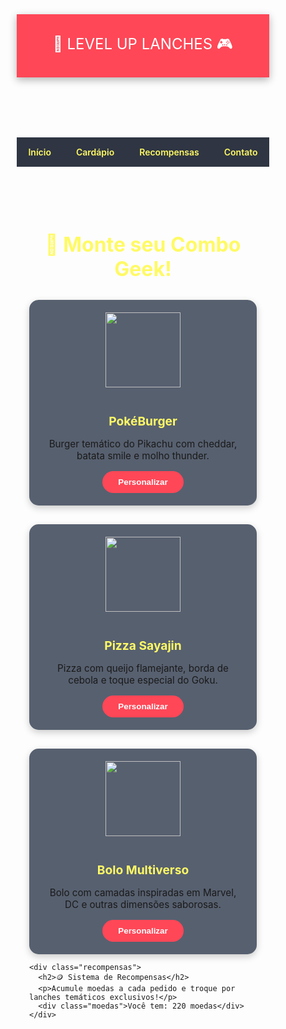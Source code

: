 <!DOCTYPE html>
<html lang="pt-br">
<head>
  <meta charset="UTF-8" />
  <meta name="viewport" content="width=device-width, initial-scale=1.0" />
  <title>Level Up Lanches</title>
  <link href="https://fonts.googleapis.com/css2?family=Press+Start+2P&family=Poppins:wght@400;600&display=swap" rel="stylesheet">
  <style>
    * {
      margin: 0;
      padding: 0;
      box-sizing: border-box;
    }

    body {
      background: linear-gradient(to right, #1e272e, #2d3436);
      font-family: 'Poppins', sans-serif;
      color: #fff;
    }

    header {
      background: #ff4757;
      padding: 30px 20px;
      text-align: center;
      font-family: 'Press Start 2P', cursive;
      font-size: 1.5rem;
      color: #fff;
      box-shadow: 0 4px 12px rgba(0,0,0,0.3);
    }

    nav {
      display: flex;
      justify-content: center;
      gap: 40px;
      background: #2f3542;
      padding: 15px;
    }

    nav a {
      text-decoration: none;
      color: #fffa65;
      font-weight: 600;
      transition: 0.3s;
    }

    nav a:hover {
      color: #70a1ff;
    }

    .container {
      max-width: 1200px;
      margin: 40px auto;
      padding: 20px;
    }

    .titulo {
      text-align: center;
      font-size: 2rem;
      margin-bottom: 30px;
      color: #fffa65;
    }

    .cardapio {
      display: grid;
      grid-template-columns: repeat(auto-fit, minmax(280px, 1fr));
      gap: 30px;
    }

    .item {
      background: #57606f;
      border-radius: 15px;
      padding: 20px;
      text-align: center;
      box-shadow: 0 4px 12px rgba(0,0,0,0.2);
      transition: 0.3s;
    }

    .item:hover {
      transform: scale(1.05);
    }

    .item img {
      width: 120px;
      height: 120px;
      object-fit: contain;
      margin-bottom: 15px;
    }

    .item h3 {
      margin-bottom: 10px;
      font-size: 1.2rem;
      color: #fffa65;
    }

    .item p {
      font-size: 0.95rem;
      margin-bottom: 15px;
    }

    .item button {
      background: #ff4757;
      color: white;
      border: none;
      padding: 10px 25px;
      border-radius: 30px;
      font-weight: bold;
      cursor: pointer;
      transition: background 0.3s;
    }

    .item button:hover {
      background: #ff6b81;
    }

    .recompensas {
      background: #2ed573;
      color: #2f3542;
      padding: 30px;
      border-radius: 20px;
      text-align: center;
      margin-top: 50px;
    }

    .recompensas h2 {
      font-family: 'Press Start 2P', cursive;
      margin-bottom: 15px;
      color: #fff;
    }

    .recompensas p {
      font-size: 1rem;
    }

    .moedas {
      font-size: 2rem;
      margin-top: 15px;
    }
  </style>
</head>
<body>

  <header>
    🍔 LEVEL UP LANCHES 🎮
  </header>

  <nav>
    <a href="#">Início</a>
    <a href="#">Cardápio</a>
    <a href="#">Recompensas</a>
    <a href="#">Contato</a>
  </nav>

  <div class="container">
    <h2 class="titulo">🌟 Monte seu Combo Geek!</h2>
    <div class="cardapio">
      <div class="item">
        <img src="https://cdn-icons-png.flaticon.com/512/1046/1046784.png" alt="">
        <h3>PokéBurger</h3>
        <p>Burger temático do Pikachu com cheddar, batata smile e molho thunder.</p>
        <button>Personalizar</button>
      </div>
      <div class="item">
        <img src="https://cdn-icons-png.flaticon.com/512/1046/1046750.png" alt="">
        <h3>Pizza Sayajin</h3>
        <p>Pizza com queijo flamejante, borda de cebola e toque especial do Goku.</p>
        <button>Personalizar</button>
      </div>
      <div class="item">
        <img src="https://cdn-icons-png.flaticon.com/512/1046/1046857.png" alt="">
        <h3>Bolo Multiverso</h3>
        <p>Bolo com camadas inspiradas em Marvel, DC e outras dimensões saborosas.</p>
        <button>Personalizar</button>
      </div>
    </div>

    <div class="recompensas">
      <h2>🪙 Sistema de Recompensas</h2>
      <p>Acumule moedas a cada pedido e troque por lanches temáticos exclusivos!</p>
      <div class="moedas">Você tem: 220 moedas</div>
    </div>
  </div>

</body>
</html>
